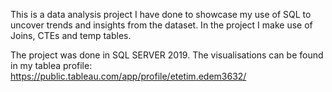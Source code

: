 This is a data analysis project I have done to showcase my use of SQL to uncover trends and insights from the dataset.
In the project I make use of Joins, CTEs and temp tables. 

The project was done in SQL SERVER 2019.
The visualisations can be found in my tablea profile: https://public.tableau.com/app/profile/etetim.edem3632/

